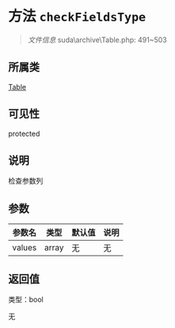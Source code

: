# 方法 `checkFieldsType`

> *文件信息* suda\archive\Table.php: 491~503

## 所属类 

[Table](../Table.md)

## 可见性

protected

## 说明

检查参数列


## 参数


| 参数名 | 类型 | 默认值 | 说明 |
|--------|-----|-------|-------|
| values |  array | 无 | 无 |



## 返回值

类型：bool

无

